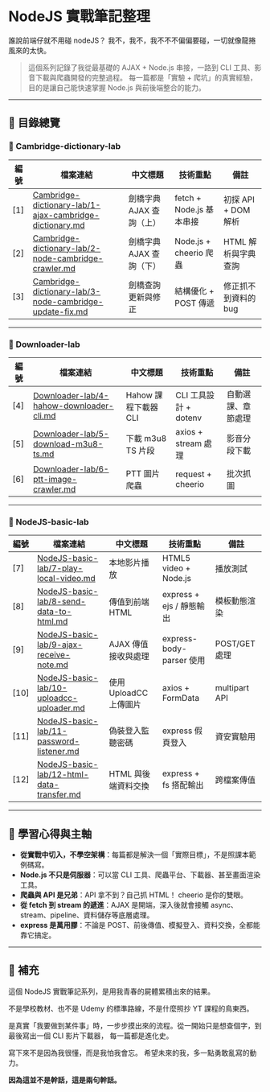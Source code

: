 # NodeJS 實戰筆記整理

誰說前端仔就不用碰 nodeJS？
我不，我不，我不不不偏偏要碰，一切就像龍捲風來的太快。

> 這個系列記錄了我從最基礎的 AJAX + Node.js 串接，一路到 CLI 工具、影音下載與爬蟲開發的完整過程。
> 每一篇都是「實驗 + 爬坑」的真實經驗，目的是讓自己能快速掌握 Node.js 與前後端整合的能力。

---

## 🧭 目錄總覽

### 📘 Cambridge-dictionary-lab

| 編號 | 檔案連結                                                                                                           | 中文標題                 | 技術重點                 | 備註                 |
| ---- | ------------------------------------------------------------------------------------------------------------------ | ------------------------ | ------------------------ | -------------------- |
| \[1] | [Cambridge-dictionary-lab/1-ajax-cambridge-dictionary.md](Cambridge-dictionary-lab/1-ajax-cambridge-dictionary.md) | 劍橋字典 AJAX 查詢（上） | fetch + Node.js 基本串接 | 初探 API + DOM 解析  |
| \[2] | [Cambridge-dictionary-lab/2-node-cambridge-crawler.md](Cambridge-dictionary-lab/2-node-cambridge-crawler.md)       | 劍橋字典 AJAX 查詢（下） | Node.js + cheerio 爬蟲   | HTML 解析與字典查詢  |
| \[3] | [Cambridge-dictionary-lab/3-node-cambridge-update-fix.md](Cambridge-dictionary-lab/3-node-cambridge-update-fix.md) | 劍橋查詢更新與修正       | 結構優化 + POST 傳遞     | 修正抓不到資料的 bug |

---

### 📘 Downloader-lab

| 編號 | 檔案連結                                                                             | 中文標題             | 技術重點              | 備註               |
| ---- | ------------------------------------------------------------------------------------ | -------------------- | --------------------- | ------------------ |
| \[4] | [Downloader-lab/4-hahow-downloader-cli.md](Downloader-lab/4-hahow-downloader-cli.md) | Hahow 課程下載器 CLI | CLI 工具設計 + dotenv | 自動選課、章節處理 |
| \[5] | [Downloader-lab/5-download-m3u8-ts.md](Downloader-lab/5-download-m3u8-ts.md)         | 下載 m3u8 TS 片段    | axios + stream 處理   | 影音分段下載       |
| \[6] | [Downloader-lab/6-ptt-image-crawler.md](Downloader-lab/6-ptt-image-crawler.md)       | PTT 圖片爬蟲         | request + cheerio     | 批次抓圖           |

---

### 📘 NodeJS-basic-lab

| 編號  | 檔案連結                                                                               | 中文標題               | 技術重點                 | 備註          |
| ----- | -------------------------------------------------------------------------------------- | ---------------------- | ------------------------ | ------------- |
| \[7]  | [NodeJS-basic-lab/7-play-local-video.md](NodeJS-basic-lab/7-play-local-video.md)       | 本地影片播放           | HTML5 video + Node.js    | 播放測試      |
| \[8]  | [NodeJS-basic-lab/8-send-data-to-html.md](NodeJS-basic-lab/8-send-data-to-html.md)     | 傳值到前端 HTML        | express + ejs / 靜態輸出 | 模板動態渲染  |
| \[9]  | [NodeJS-basic-lab/9-ajax-receive-note.md](NodeJS-basic-lab/9-ajax-receive-note.md)     | AJAX 傳值接收與處理    | express-body-parser 使用 | POST/GET 處理 |
| \[10] | [NodeJS-basic-lab/10-uploadcc-uploader.md](NodeJS-basic-lab/10-uploadcc-uploader.md)   | 使用 UploadCC 上傳圖片 | axios + FormData         | multipart API |
| \[11] | [NodeJS-basic-lab/11-password-listener.md](NodeJS-basic-lab/11-password-listener.md)   | 偽裝登入監聽密碼       | express 假頁登入         | 資安實驗用    |
| \[12] | [NodeJS-basic-lab/12-html-data-transfer.md](NodeJS-basic-lab/12-html-data-transfer.md) | HTML 與後端資料交換    | express + fs 搭配輸出    | 跨檔案傳值    |

---

## 🧠 學習心得與主軸

- **從實戰中切入，不學空架構**：每篇都是解決一個「實際目標」，不是照課本範例碼寫。
- **Node.js 不只是伺服器**：可以當 CLI 工具、爬蟲平台、下載器、甚至畫面渲染工具。
- **爬蟲與 API 是兄弟**：API 拿不到？自己抓 HTML！ cheerio 是你的雙眼。
- **從 fetch 到 stream 的遞進**：AJAX 是開端，深入後就會接觸 async、stream、pipeline、資料儲存等底層處理。
- **express 是萬用膠**：不論是 POST、前後傳值、模擬登入、資料交換，全都能靠它搞定。

---

## 💬 補充

這個 NodeJS 實戰筆記系列，是用我青春的屍體累積出來的結果。

不是學校教材、也不是 Udemy 的標準路線，不是什麼照抄 YT 課程的鳥東西。

是真實「我要做到某件事」時，一步步摸出來的流程。從一開始只是想查個字，到最後寫出一個 CLI 影片下載器，
每一篇都是進化史。

寫下來不是因為我很懂，而是我怕我會忘。
希望未來的我，多一點勇敢亂寫的動力。

**因為這並不是幹話，這是兩句幹話。**
